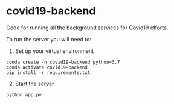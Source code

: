 # covid19-backend
Code for running all the background services for Covid19 efforts.

To run the server you will need to:

1. Set up your virtual environment
```{bash}
conda create -n covid19-backend python=3.7
conda activate covid19-backend
pip install -r requirements.txt
```

2. Start the server
```{bash}
python app.py
```